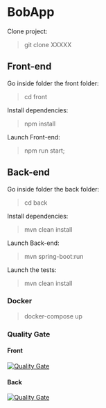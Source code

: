 # BobApp

Clone project:

> git clone XXXXX

## Front-end 

Go inside folder the front folder:

> cd front

Install dependencies:

> npm install

Launch Front-end:

> npm run start;

## Back-end

Go inside folder the back folder:

> cd back

Install dependencies:

> mvn clean install

Launch Back-end:

>  mvn spring-boot:run

Launch the tests:

> mvn clean install

### Docker

> docker-compose up

### Quality Gate
#### Front
[![Quality Gate](https://sonarcloud.io/api/project_badges/measure?project=P-10-Gerez-un-projet-collaboratif-en-int-grant-une-demarche-CI-CD-Front&metric=alert_status)](https://sonarcloud.io/summary/new_code?id=P-10-Gerez-un-projet-collaboratif-en-int-grant-une-demarche-CI-CD-Front)
#### Back
[![Quality Gate](https://sonarcloud.io/api/project_badges/measure?project=P-10-Gerez-un-projet-collaboratif-en-int-grant-une-demarche-CI-CD-Back&metric=alert_status)](https://sonarcloud.io/summary/new_code?id=P-10-Gerez-un-projet-collaboratif-en-int-grant-une-demarche-CI-CD-Back)